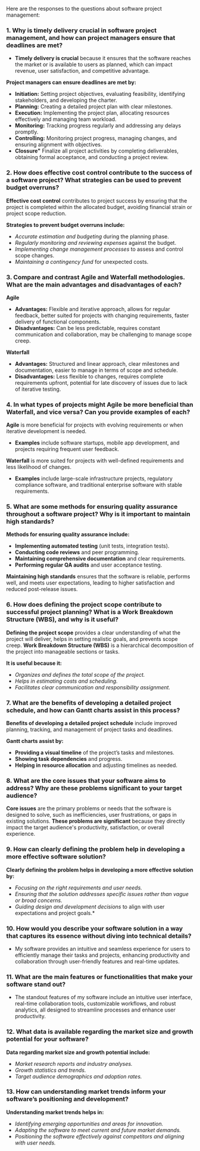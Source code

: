 Here are the responses to the questions about software project management:

### 1. Why is timely delivery crucial in software project management, and how can project managers ensure that deadlines are met?

- **Timely delivery is crucial** because it ensures that the software reaches the market or is available to users as planned, which can impact revenue, user satisfaction, and competitive advantage. 

**Project managers can ensure deadlines are met by:**
- **Initiation:** Setting project objectives, evaluating feasibility, identifying stakeholders, and developing the charter.
- **Planning:** Creating a detailed project plan with clear milestones.
- **Execution:** Implementing the project plan, allocating resources effectively and managing team workload.
- **Monitoring:** Tracking progress regularly and addressing any delays promptly.
 - **Controlling:** Monitoring project progress, managing changes, and ensuring alignment with objectives.
- **Clossure"** Finalize all project activities by completing deliverables, obtaining formal acceptance, and conducting a project review.

### 2. How does effective cost control contribute to the success of a software project? What strategies can be used to prevent budget overruns?

**Effective cost control** contributes to project success by ensuring that the project is completed within the allocated budget, avoiding financial strain or project scope reduction.

 **Strategies to prevent budget overruns include:**
- *Accurate estimation and budgeting* during the planning phase.
- *Regularly monitoring and reviewing expenses* against the budget.
- *Implementing change management processes* to assess and control scope changes.
- *Maintaining a contingency fund* for unexpected costs.

### 3. Compare and contrast Agile and Waterfall methodologies. What are the main advantages and disadvantages of each?

**Agile**
  - **Advantages:** Flexible and iterative approach, allows for regular feedback, better suited for projects with changing requirements, faster delivery of functional components.
  - **Disadvantages:** Can be less predictable, requires constant communication and collaboration, may be challenging to manage scope creep.
  
**Waterfall**
  - **Advantages:** Structured and linear approach, clear milestones and documentation, easier to manage in terms of scope and schedule.
  - **Disadvantages:** Less flexible to changes, requires complete requirements upfront, potential for late discovery of issues due to lack of iterative testing.

### 4. In what types of projects might Agile be more beneficial than Waterfall, and vice versa? Can you provide examples of each?

**Agile** is more beneficial for projects with evolving requirements or when iterative development is needed. 
- **Examples** include software startups, mobile app development, and projects requiring frequent user feedback.
  
**Waterfall** is more suited for projects with well-defined requirements and less likelihood of changes. 
- **Examples** include large-scale infrastructure projects, regulatory compliance software, and traditional enterprise software with stable requirements.

### 5. What are some methods for ensuring quality assurance throughout a software project? Why is it important to maintain high standards?

**Methods for ensuring quality assurance include:**
- **Implementing automated testing** (unit tests, integration tests).
- **Conducting code reviews** and peer programming.
- **Maintaining comprehensive documentation** and clear requirements.
- **Performing regular QA audits** and user acceptance testing.

**Maintaining high standards** ensures that the software is reliable, performs well, and meets user expectations, leading to higher satisfaction and reduced post-release issues.

### 6. How does defining the project scope contribute to successful project planning? What is a Work Breakdown Structure (WBS), and why is it useful?

**Defining the project scope** provides a clear understanding of what the project will deliver, helps in setting realistic goals, and prevents scope creep. 
**Work Breakdown Structure (WBS)** is a hierarchical decomposition of the project into manageable sections or tasks. 

**It is useful because it:**
- *Organizes and defines the total scope of the project.*
- *Helps in estimating costs and scheduling.*
- *Facilitates clear communication and responsibility assignment.*

### 7. What are the benefits of developing a detailed project schedule, and how can Gantt charts assist in this process?

**Benefits of developing a detailed project schedule** include improved planning, tracking, and management of project tasks and deadlines. 

**Gantt charts assist by:**
- **Providing a visual timeline** of the project’s tasks and milestones.
- **Showing task dependencies** and progress.
- **Helping in resource allocation** and adjusting timelines as needed.

### 8. What are the core issues that your software aims to address? Why are these problems significant to your target audience?

**Core issues** are the primary problems or needs that the software is designed to solve, such as inefficiencies, user frustrations, or gaps in existing solutions. 
**These problems are significant** because they directly impact the target audience's productivity, satisfaction, or overall experience.

### 9. How can clearly defining the problem help in developing a more effective software solution?

**Clearly defining the problem helps in developing a more effective solution by:**
- *Focusing on the right requirements and user needs.*
- *Ensuring that the solution addresses specific issues rather than vague or broad concerns.*
- *Guiding design and development decisions* to align with user expectations and project goals.*

### 10. How would you describe your software solution in a way that captures its essence without diving into technical details?

- My software provides an intuitive and seamless experience for users to efficiently manage their tasks and projects, enhancing productivity and collaboration through user-friendly features and real-time updates.

### 11. What are the main features or functionalities that make your software stand out?

- The standout features of my software include an intuitive user interface, real-time collaboration tools, customizable workflows, and robust analytics, all designed to streamline processes and enhance user productivity.

### 12. What data is available regarding the market size and growth potential for your software?

**Data regarding market size and growth potential include:**
- *Market research reports and industry analyses.*
- *Growth statistics and trends.*
- *Target audience demographics and adoption rates.*

### 13. How can understanding market trends inform your software’s positioning and development?

**Understanding market trends helps in:**
- *Identifying emerging opportunities and areas for innovation.*
- *Adapting the software to meet current and future market demands.*
- *Positioning the software effectively against competitors and aligning with user needs.*